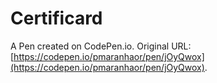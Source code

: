 # Certificard

A Pen created on CodePen.io. Original URL: [https://codepen.io/pmaranhaor/pen/jOyQwox](https://codepen.io/pmaranhaor/pen/jOyQwox).


